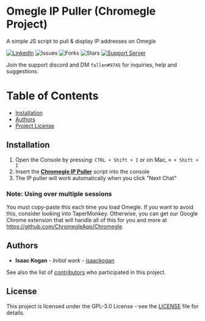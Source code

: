 Omegle IP Puller (Chromegle Project)
==================
A simple JS script to pull & display IP addresses on Omegle

[![LinkedIn](https://img.shields.io/badge/LinkedIn-0077B5?style=for-the-badge&logo=linkedin&logoColor=white&style=flat-square)](https://www.linkedin.com/in/isaac-kogan-5a45b9193/ ) ![Issues](https://img.shields.io/github/issues/ChromegleApp/Omegle-IP-Puller) ![Forks](https://img.shields.io/github/forks/ChromegleApp/Omegle-IP-Puller) ![Stars](https://img.shields.io/github/stars/ChromegleApp/Omegle-IP-Puller) [![Support Server](https://img.shields.io/discord/922231395605159987.svg?color=7289da&logo=discord&style=flat-square)](https://discord.gg/KDqHBrZ2Yn)

Join the support discord and DM ``fallen#9745`` for inquiries, help and suggestions.

# Table of Contents

- [Installation](#Installation)
- [Authors](#authors)
- [Project License](#license)

## Installation

1. Open the Console by pressing: `CTRL + Shift + I` or on Mac, `⌘ + Shift + I`
2. Insert the [**Chromegle IP Puller**](https://raw.githubusercontent.com/ChromegleApp/Omegle-IP-Puller/master/ip-puller.min.js) script into the console
3. The IP puller will work automatically when you click "Next Chat"

### Note: Using over multiple sessions

You must copy-paste this each time you load Omegle. If you want to avoid this, consider looking into TaperMonkey. Otherwise, you can get our Google Chrome extension that will handle all of this for
you and more at https://github.com/ChromegleApp/Chromegle.

## Authors

* **Isaac Kogan** - *Initial work* - [isaackogan](https://github.com/isaackogan)

See also the list of [contributors](https://github.com/ChromegleApp/Omegle-IP-Puller/contributors) who participated in this project.

## License

This project is licensed under the GPL-3.0 License - see the [LICENSE](LICENSE) file for details.
